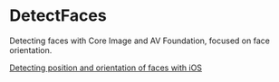 # DetectFaces

Detecting faces with Core Image and AV Foundation, focused on face orientation.

[Detecting position and orientation of faces with iOS](https://stijnoomes.wordpress.com/2016/02/16/detecting-position-and-orientation-of-faces-with-ios-part-1/)
